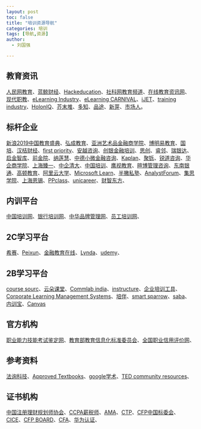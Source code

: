 ```yaml
---
layout: post
toc: false
title: "培训资源导航"
categories: 培训
tags: [导航,资源]
author:
  - 刘国强

---
```


## 教育资讯

[人民网教育](http://edu.people.com.cn/GB/208610/index.html)、[蓝鲸财经](https://www.lanjinger.com/c/15)、[Hackeducation](http://hackeducation.com/)、[社科网教育频道](http://www.cssn.cn/jyx/)、[在线教育资讯网](http://www.online-edu.org/)、[现代职教](http://www.mve.cn/)、[eLearning Industry](https://elearningindustry.com/)、[eLearning CARNIVAL](https://elearningcarnival.com/home/)、[iJET](https://online-journals.org/index.php/i-jet/index)、[training industry](https://trainingindustry.com/)、[HolonIQ](https://www.holoniq.com/)、[芥末堆](https://www.jiemodui.com/)、[多知](http://www.duozhi.com/)、[品途](https://www.pintu360.com/articleList-98.html)、[新芽](https://www.newseed.cn/search/k5pWZ6IKy5Z_56K6t)、[市场人](https://www.shichangren.net/)。

## 标杆企业

[新浪2019中国教育盛典](http://edu.sina.com.cn/zt_d/2019ceremony/)、[弘成教育](http://www.chinaedu.net/)、[亚洲艺术品金融商学院](http://www.aiaf.edu.cn/index.html)、[博明易教育](https://www.afpxuexi.com/)、[国培](http://www.guopeiwang.com/)、[汉桔财经](http://www.hanjucj.com/)、[first priority](http://www.first-priority.com.cn/index.asp)、[安越咨询](http://www.easyfinance.com.cn/)、[创银金融培训](http://www.chuangyin.net/)、[思创](http://www.sinostrong.com/)、[睿邻](http://www.sino-ruilin.com/)、[瑞银达](http://www.rydmc.com/)、[启金智库](http://www.qijin-finance.com/)、[前金院](http://www.qhfinance.org/index.html)、[纳莲慧](http://nalianhui.com/)、[中德小微金融咨询](http://www.mfconsulting.cn/rypx)、[Kaplan](https://kaplan.com/)、[聚铄](http://www.jushuobusiness.com/)、[锐道咨询](http://www.iruidao.com/)、[华企商学院](https://www.hq88.com/)、[上海臻一](http://www.zybeln.cn/case/49.html)、[中企清大](http://www.zqqdjy.com/)、[中国培训](http://www.zhongguopeixun.net/)、[鹰视教育](http://www.yingteach.com/?provinceId=110000)、[暄博管理咨询](http://www.xuanbozixun.com/list/4/19.html)、[东南银通](http://www.xmdnyt.com/)、[高顿教育](https://www.gaodun.com/)、[阿里云大学](https://edu.aliyun.com/certification?spm=a2c6h.13651102.1364563.44.3e221b11jjqJi0)、[Microsoft Learn](https://docs.microsoft.com/zh-cn/learn/)、[半撇私塾](https://www.bpteach.com/)、[AnalystForum](https://www.analystforum.com/)、[集思学院](https://www.pathacademics.com/home)、[上海恩锡](https://www.entinbank.com/)、[PPclass](https://ppclass.com/)、[unicareer](https://www.unicareer.com/)、[财智东方](http://www.ecfo.com.cn/)、



## 内训平台

[中国培训网](http://www.china-train.net/)、[银行培训网](http://www.bankpeixun.com/)、[中华品牌管理网](http://www.cnbm.net.cn/)、[员工培训网](http://ygpx.net/)、

## 2C学习平台

[希赛](https://www.educity.cn/)、[Peixun](http://www.peixun.net/)、[金融教育在线](http://www.occupationedu.com/)、[Lynda](https://www.lynda.com/)、[udemy](https://www.udemy.com/)、

## 2B学习平台

[course sourc](https://learner.course-source.net/cs/home)、[云朵课堂](https://www.yunduoketang.com/)、[Commlab india](https://www.commlabindia.com/)、[instructure](https://www.instructure.com/)、[企业培训工具](https://www.hishang.com/hangye/px/)、[Corporate Learning Management Systems](https://www.g2.com/categories/corporate-learning-management-systems)、[培伴](https://www.ehstms.com/site/index)、[smart sparrow](https://www.smartsparrow.com/)、[saba](https://www.saba.com/industries/financial)、[内训宝](https://www.nxb100.com/nxb-product/product.html)、[Canvas](https://zh.guides.instructure.com/)



## 官方机构

[职业能力技能考试鉴定网](http://www.chinaaxkg.com/)、[教育部教育信息化标准委员会](http://www.celtsc.org/index.html)、[全国职业信用评价网](https://www.ocecc.cn/index.shtml)、



## 参考资料

[法询科技](https://www.banklaw.com/)、[Approved Textbooks](https://aimath.org/textbooks/approved-textbooks/)、[google学术](https://ac.scmor.com/)、[TED community resources](https://www.ted.com/participate/organize-a-local-tedx-event/community-resources)、



## 证书机构

[中国注册理财规划师协会](http://www.cfp.org.cn/cn/)、[CCPA薪税师](http://www.ccpa-athe.com/)、[AMA](http://www.amachina.com/)、[CTP](http://www.ctpchina.net/)、[CFP中国标委会](https://www.fpsbchina.cn/)、[CICE](http://www.xpcle.com/Portal/Index)、[CFP BOARD](https://www.cfp.net/)、[CFA](https://www.cfainstitute.org/)、[华为认证](https://e.huawei.com/cn/material/MaterialList?&id=%7B17EBCF9C-F329-462C-9F18-8E68F5FF819C%7D)、